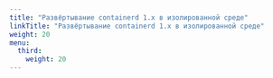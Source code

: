 ```yaml
---
title: "Развёртывание containerd 1.x в изолированной среде"
linkTitle: "Развёртывание containerd 1.x в изолированной среде"
weight: 20
menu:
  third:
    weight: 20
---
```

